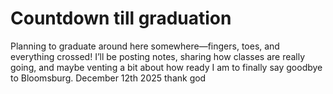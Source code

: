 # Countdown till graduation
Planning to graduate around here somewhere—fingers, toes, and everything crossed! I’ll be posting notes, sharing how classes are really going, and maybe venting a bit about how ready I am to finally say goodbye to Bloomsburg. December 12th 2025 thank god
